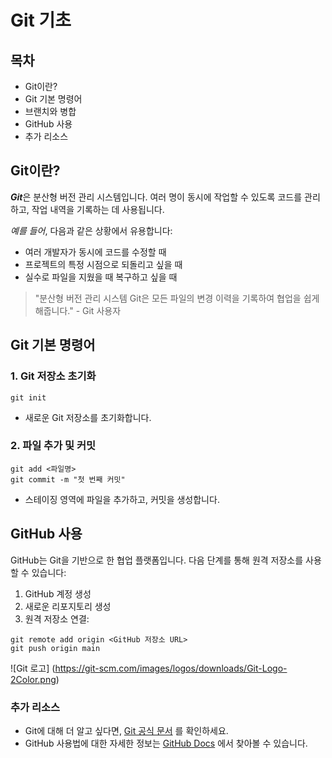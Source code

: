 # Git 기초


## 목차

- Git이란?
- Git 기본 명령어
- 브랜치와 병합
- GitHub 사용
- 추가 리소스



## Git이란?


***Git***은 분산형 버전 관리 시스템입니다. 여러 명이 동시에 작업할 수 있도록 코드를 관리하고, 작업 내역을 기록하는 데 사용됩니다.

*예를 들어*, 다음과 같은 상황에서 유용합니다:

- 여러 개발자가 동시에 코드를 수정할 때
- 프로젝트의 특정 시점으로 되돌리고 싶을 때
- 실수로 파일을 지웠을 때 복구하고 싶을 때

> "분산형 버전 관리 시스템 Git은 모든 파일의 변경 이력을 기록하여 협업을 쉽게 해줍니다." - Git 사용자


## Git 기본 명령어


### 1. Git 저장소 초기화

`git init`

- 새로운 Git 저장소를 초기화합니다.

### 2. 파일 추가 및 커밋

```
git add <파일명>
git commit -m "첫 번째 커밋"
```
- 스테이징 영역에 파일을 추가하고, 커밋을 생성합니다.


## GitHub 사용



GitHub는 Git을 기반으로 한 협업 플랫폼입니다. 다음 단계를 통해 원격 저장소를 사용할 수 있습니다:

1. GitHub 계정 생성
2. 새로운 리포지토리 생성
3. 원격 저장소 연결: 

```
git remote add origin <GitHub 저장소 URL>
git push origin main
```

![Git 로고]
(https://git-scm.com/images/logos/downloads/Git-Logo-2Color.png)


### 추가 리소스



- Git에 대해 더 알고 싶다면, [Git 공식 문서](https://git-scm.com/doc) 를 확인하세요.
- GitHub 사용법에 대한 자세한 정보는 [GitHub Docs](https://docs.github.com/en) 에서 찾아볼 수 있습니다.